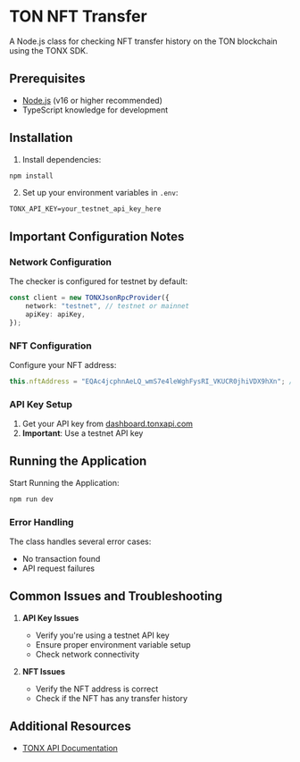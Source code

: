 # TON NFT Transfer

A Node.js class for checking NFT transfer history on the TON blockchain using the TONX SDK.

## Prerequisites

- [Node.js](https://nodejs.org/) (v16 or higher recommended)
- TypeScript knowledge for development

## Installation

1. Install dependencies:
```bash
npm install
```

2. Set up your environment variables in `.env`:
```env
TONX_API_KEY=your_testnet_api_key_here
```

## Important Configuration Notes

### Network Configuration

The checker is configured for testnet by default:
```typescript
const client = new TONXJsonRpcProvider({
    network: "testnet", // testnet or mainnet
    apiKey: apiKey,
});
```

### NFT Configuration

Configure your NFT address:
```typescript
this.nftAddress = "EQAc4jcphnAeLQ_wmS7e4leWghFysRI_VKUCR0jhiVDX9hXn"; // change to what NFT you want
```

### API Key Setup

1. Get your API key from [dashboard.tonxapi.com](https://dashboard.tonxapi.com)
2. **Important**: Use a testnet API key

## Running the Application

Start Running the Application:
```bash
npm run dev
```

### Error Handling

The class handles several error cases:
- No transaction found
- API request failures

## Common Issues and Troubleshooting

1. **API Key Issues**
   - Verify you're using a testnet API key
   - Ensure proper environment variable setup
   - Check network connectivity

2. **NFT Issues**
   - Verify the NFT address is correct
   - Check if the NFT has any transfer history

## Additional Resources

- [TONX API Documentation](https://docs.tonxapi.com)